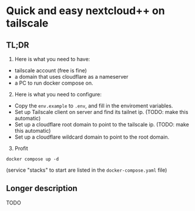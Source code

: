 # Quick and easy nextcloud++ on tailscale

## TL;DR

1. Here is what you need to have:

- tailscale account (free is fine)
- a domain that uses cloudflare as a nameserver
- a PC to run docker compose on.

2. Here is what you need to configure:

- Copy the `env.example` to `.env`, and fill in the enviroment variables.
- Set up Tailscale client on server and find its tailnet ip. (TODO: make this automatic)
- Set up a cloudflare root domain to point to the tailscale ip. (TODO: make this automatic)
- Set up a cloudflare wildcard domain to point to the root domain.

3. Profit

`docker compose up -d`

(service "stacks" to start are listed in the `docker-compose.yaml` file)


## Longer description
TODO